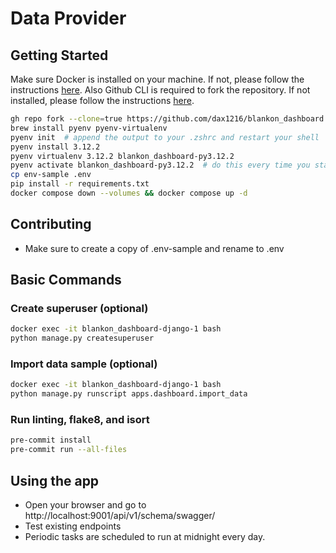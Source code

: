 # Data Provider
## Getting Started
Make sure Docker is installed on your machine. If not, please follow the instructions [here](https://docs.docker.com/get-docker/).
Also Github CLI is required to fork the repository. If not installed, please follow the instructions [here](https://cli.github.com/manual/installation).
```bash
gh repo fork --clone=true https://github.com/dax1216/blankon_dashboard.git
brew install pyenv pyenv-virtualenv
pyenv init  # append the output to your .zshrc and restart your shell
pyenv install 3.12.2
pyenv virtualenv 3.12.2 blankon_dashboard-py3.12.2
pyenv activate blankon_dashboard-py3.12.2  # do this every time you start working on this project
cp env-sample .env
pip install -r requirements.txt
docker compose down --volumes && docker compose up -d
```
## Contributing
* Make sure to create a copy of .env-sample and rename to .env

## Basic Commands
### Create superuser (optional)
```bash
docker exec -it blankon_dashboard-django-1 bash
python manage.py createsuperuser
```
### Import data sample (optional)
```bash
docker exec -it blankon_dashboard-django-1 bash
python manage.py runscript apps.dashboard.import_data
```
### Run linting, flake8, and isort
```bash
pre-commit install
pre-commit run --all-files
```
## Using the app
* Open your browser and go to http://localhost:9001/api/v1/schema/swagger/
* Test existing endpoints
* Periodic tasks are scheduled to run at midnight every day.
